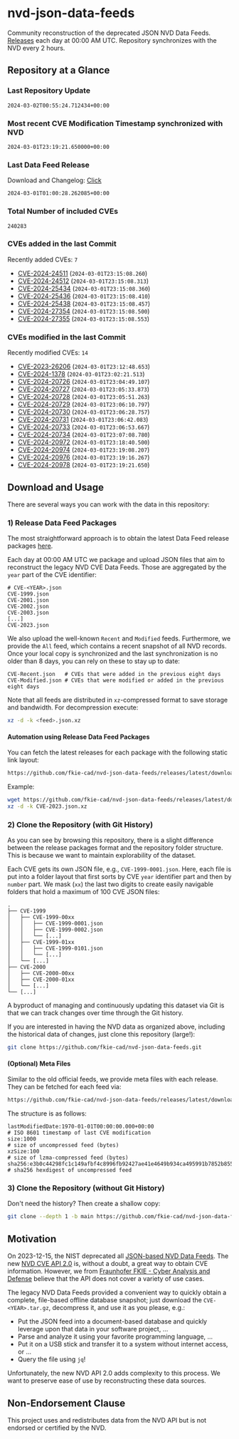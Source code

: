 # nvd-json-data-feeds

Community reconstruction of the deprecated JSON NVD Data Feeds. 
[Releases](https://github.com/fkie-cad/nvd-json-data-feeds/releases/latest) each day at 00:00 AM UTC.
Repository synchronizes with the NVD every 2 hours.

## Repository at a Glance

### Last Repository Update

```plain
2024-03-02T00:55:24.712434+00:00
```

### Most recent CVE Modification Timestamp synchronized with NVD

```plain
2024-03-01T23:19:21.650000+00:00
```

### Last Data Feed Release

Download and Changelog: [Click](https://github.com/fkie-cad/nvd-json-data-feeds/releases/latest)

```plain
2024-03-01T01:00:28.262085+00:00
```

### Total Number of included CVEs

```plain
240283
```

### CVEs added in the last Commit

Recently added CVEs: `7`

* [CVE-2024-24511](CVE-2024/CVE-2024-245xx/CVE-2024-24511.json) (`2024-03-01T23:15:08.260`)
* [CVE-2024-24512](CVE-2024/CVE-2024-245xx/CVE-2024-24512.json) (`2024-03-01T23:15:08.313`)
* [CVE-2024-25434](CVE-2024/CVE-2024-254xx/CVE-2024-25434.json) (`2024-03-01T23:15:08.360`)
* [CVE-2024-25436](CVE-2024/CVE-2024-254xx/CVE-2024-25436.json) (`2024-03-01T23:15:08.410`)
* [CVE-2024-25438](CVE-2024/CVE-2024-254xx/CVE-2024-25438.json) (`2024-03-01T23:15:08.457`)
* [CVE-2024-27354](CVE-2024/CVE-2024-273xx/CVE-2024-27354.json) (`2024-03-01T23:15:08.500`)
* [CVE-2024-27355](CVE-2024/CVE-2024-273xx/CVE-2024-27355.json) (`2024-03-01T23:15:08.553`)


### CVEs modified in the last Commit

Recently modified CVEs: `14`

* [CVE-2023-26206](CVE-2023/CVE-2023-262xx/CVE-2023-26206.json) (`2024-03-01T23:12:48.653`)
* [CVE-2024-1378](CVE-2024/CVE-2024-13xx/CVE-2024-1378.json) (`2024-03-01T23:02:21.513`)
* [CVE-2024-20726](CVE-2024/CVE-2024-207xx/CVE-2024-20726.json) (`2024-03-01T23:04:49.107`)
* [CVE-2024-20727](CVE-2024/CVE-2024-207xx/CVE-2024-20727.json) (`2024-03-01T23:05:33.873`)
* [CVE-2024-20728](CVE-2024/CVE-2024-207xx/CVE-2024-20728.json) (`2024-03-01T23:05:51.263`)
* [CVE-2024-20729](CVE-2024/CVE-2024-207xx/CVE-2024-20729.json) (`2024-03-01T23:06:10.797`)
* [CVE-2024-20730](CVE-2024/CVE-2024-207xx/CVE-2024-20730.json) (`2024-03-01T23:06:28.757`)
* [CVE-2024-20731](CVE-2024/CVE-2024-207xx/CVE-2024-20731.json) (`2024-03-01T23:06:42.083`)
* [CVE-2024-20733](CVE-2024/CVE-2024-207xx/CVE-2024-20733.json) (`2024-03-01T23:06:53.667`)
* [CVE-2024-20734](CVE-2024/CVE-2024-207xx/CVE-2024-20734.json) (`2024-03-01T23:07:08.780`)
* [CVE-2024-20972](CVE-2024/CVE-2024-209xx/CVE-2024-20972.json) (`2024-03-01T23:18:40.500`)
* [CVE-2024-20974](CVE-2024/CVE-2024-209xx/CVE-2024-20974.json) (`2024-03-01T23:19:08.207`)
* [CVE-2024-20976](CVE-2024/CVE-2024-209xx/CVE-2024-20976.json) (`2024-03-01T23:19:16.267`)
* [CVE-2024-20978](CVE-2024/CVE-2024-209xx/CVE-2024-20978.json) (`2024-03-01T23:19:21.650`)


## Download and Usage

There are several ways you can work with the data in this repository:

### 1) Release Data Feed Packages

The most straightforward approach is to obtain the latest Data Feed release packages [here](https://github.com/fkie-cad/nvd-json-data-feeds/releases/latest).

Each day at 00:00 AM UTC we package and upload JSON files that aim to reconstruct the legacy NVD CVE Data Feeds.
Those are aggregated by the `year` part of the CVE identifier:

```
# CVE-<YEAR>.json
CVE-1999.json
CVE-2001.json
CVE-2002.json
CVE-2003.json
[...]
CVE-2023.json
```

We also upload the well-known `Recent` and `Modified` feeds.
Furthermore, we provide the `All` feed, which contains a recent snapshot of all NVD records.
Once your local copy is synchronized and the last synchronization is no older than 8 days, you can rely on these to stay up to date:

```plain
CVE-Recent.json   # CVEs that were added in the previous eight days
CVE-Modified.json # CVEs that were modified or added in the previous eight days
```

Note that all feeds are distributed in `xz`-compressed format to save storage and bandwidth.
For decompression execute:

```sh
xz -d -k <feed>.json.xz
```


#### Automation using Release Data Feed Packages

You can fetch the latest releases for each package with the following static link layout:

```sh
https://github.com/fkie-cad/nvd-json-data-feeds/releases/latest/download/CVE-<YEAR>.json.xz
```

Example:

```sh
wget https://github.com/fkie-cad/nvd-json-data-feeds/releases/latest/download/CVE-2023.json.xz
xz -d -k CVE-2023.json.xz
```



### 2) Clone the Repository (with Git History)

As you can see by browsing this repository, there is a slight difference between the release packages format and the repository folder structure.
This is because we want to maintain explorability of the dataset.

Each CVE gets its own JSON file, e.g., `CVE-1999-0001.json`.
Here, each file is put into a folder layout that first sorts by CVE `year` identifier part and then by `number` part.
We mask (`xx`) the last two digits to create easily navigable folders that hold a maximum of 100 CVE JSON files:

```plain
.
├── CVE-1999
│   ├── CVE-1999-00xx
│   │   ├── CVE-1999-0001.json
│   │   ├── CVE-1999-0002.json
│   │   └── [...]
│   ├── CVE-1999-01xx
│   │   ├── CVE-1999-0101.json
│   │   └── [...]
│   └── [...]
├── CVE-2000
│   ├── CVE-2000-00xx
│   ├── CVE-2000-01xx
│   └── [...]
└── [...]
```

A byproduct of managing and continuously updating this dataset via Git is that we can track changes over time through the Git history.

If you are interested in having the NVD data as organized above, including the historical data of changes, just clone this repository (large!):

```sh
git clone https://github.com/fkie-cad/nvd-json-data-feeds.git
```

#### (Optional) Meta Files

Similar to the old official feeds, we provide meta files with each release. They can be fetched for each feed via:

```sh
https://github.com/fkie-cad/nvd-json-data-feeds/releases/latest/download/CVE-<YEAR>.meta
```

The structure is as follows:

```plain
lastModifiedDate:1970-01-01T00:00:00.000+00:00                          # ISO 8601 timestamp of last CVE modification
size:1000                                                               # size of uncompressed feed (bytes)
xzSize:100                                                              # size of lzma-compressed feed (bytes)
sha256:e3b0c44298fc1c149afbf4c8996fb92427ae41e4649b934ca495991b7852b855 # sha256 hexdigest of uncompressed feed
```


### 3) Clone the Repository (without Git History)

Don't need the history? Then create a shallow copy:

```sh
git clone --depth 1 -b main https://github.com/fkie-cad/nvd-json-data-feeds.git
```

## Motivation

On 2023-12-15, the NIST deprecated all [JSON-based NVD Data Feeds](https://nvd.nist.gov/vuln/data-feeds#divRetirementBanner-1).
The new [NVD CVE API 2.0](https://nvd.nist.gov/developers/vulnerabilities) is, without a doubt, a great way to obtain CVE information.
However, we from [Fraunhofer FKIE - Cyber Analysis and Defense](https://www.fkie.fraunhofer.de/en/departments/cad.html) believe that the API does not cover a variety of use cases.

The legacy NVD Data Feeds provided a convenient way to quickly obtain a complete, file-based offline database snapshot; just download the `CVE-<YEAR>.tar.gz`, decompress it, and use it as you please, e.g.:

* Put the JSON feed into a document-based database and quickly leverage upon that data in your software project, ...
* Parse and analyze it using your favorite programming language, ...
* Put it on a USB stick and transfer it to a system without internet access, or ...
* Query the file using `jq`!

Unfortunately, the new NVD API 2.0 adds complexity to this process.
We want to preserve ease of use by reconstructing these data sources.

## Non-Endorsement Clause

This project uses and redistributes data from the NVD API but is not endorsed or certified by the NVD.